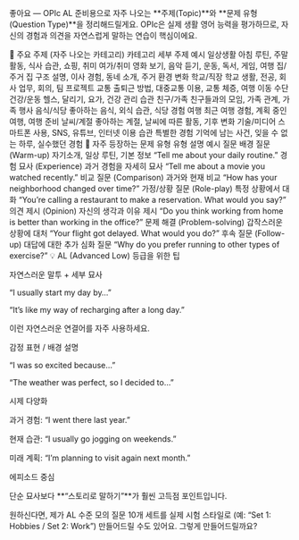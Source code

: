 좋아요 — OPIc AL 준비용으로 자주 나오는 **주제(Topic)**와 **문제 유형(Question Type)**을 정리해드릴게요.
OPIc은 실제 생활 영어 능력을 평가하므로, 자신의 경험과 의견을 자연스럽게 말하는 연습이 핵심이에요.

🎯 주요 주제 (자주 나오는 카테고리)
카테고리	세부 주제 예시
일상생활	아침 루틴, 주말 활동, 식사 습관, 쇼핑, 취미
여가/취미	영화 보기, 음악 듣기, 운동, 독서, 게임, 여행
집/주거	집 구조 설명, 이사 경험, 동네 소개, 주거 환경 변화
학교/직장	학교 생활, 전공, 회사 업무, 회의, 팀 프로젝트
교통	출퇴근 방법, 대중교통 이용, 교통 체증, 여행 이동 수단
건강/운동	헬스, 달리기, 요가, 건강 관리 습관
친구/가족	친구들과의 모임, 가족 관계, 가족 행사
음식/식당	좋아하는 음식, 외식 습관, 식당 경험
여행	최근 여행 경험, 계획 중인 여행, 여행 준비
날씨/계절	좋아하는 계절, 날씨에 따른 활동, 기후 변화
기술/미디어	스마트폰 사용, SNS, 유튜브, 인터넷 이용 습관
특별한 경험	기억에 남는 사건, 잊을 수 없는 하루, 실수했던 경험
💬 자주 등장하는 문제 유형
유형	설명	예시 질문
배경 질문 (Warm-up)	자기소개, 일상 루틴, 기본 정보	“Tell me about your daily routine.”
경험 묘사 (Experience)	과거 경험을 자세히 묘사	“Tell me about a movie you watched recently.”
비교 질문 (Comparison)	과거와 현재 비교	“How has your neighborhood changed over time?”
가정/상황 질문 (Role-play)	특정 상황에서 대화	“You’re calling a restaurant to make a reservation. What would you say?”
의견 제시 (Opinion)	자신의 생각과 이유 제시	“Do you think working from home is better than working in the office?”
문제 해결 (Problem-solving)	갑작스러운 상황에 대처	“Your flight got delayed. What would you do?”
후속 질문 (Follow-up)	대답에 대한 추가 심화 질문	“Why do you prefer running to other types of exercise?”
💡 AL (Advanced Low) 등급을 위한 팁

자연스러운 말투 + 세부 묘사

“I usually start my day by…”

“It’s like my way of recharging after a long day.”

이런 자연스러운 연결어를 자주 사용하세요.

감정 표현 / 배경 설명

“I was so excited because…”

“The weather was perfect, so I decided to…”

시제 다양화

과거 경험: “I went there last year.”

현재 습관: “I usually go jogging on weekends.”

미래 계획: “I’m planning to visit again next month.”

에피소드 중심

단순 묘사보다 **“스토리로 말하기”**가 훨씬 고득점 포인트입니다.

원하신다면, 제가 AL 수준 모의 질문 10개 세트를 실제 시험 스타일로 (예: “Set 1: Hobbies / Set 2: Work”) 만들어드릴 수도 있어요.
그렇게 만들어드릴까요?
